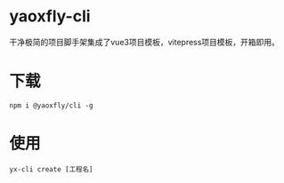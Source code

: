 # yaoxfly-cli
干净极简的项目脚手架集成了vue3项目模板，vitepress项目模板，开箱即用。

# 下载
```
npm i @yaoxfly/cli -g
```

# 使用
```
yx-cli create [工程名]
```

